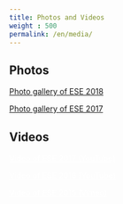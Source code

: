 ```yaml
---
title: Photos and Videos
weight : 500
permalink: /en/media/
---
```



## Photos

<div class="inline-list">
<a href="https://users.ifsr.de/~vogel/2018/" class="btn">Photo gallery of ESE 2018</a>

<a href="https://users.ifsr.de/~vogel/2017/" class="btn">Photo gallery of ESE 2017</a>
</div>

## Videos

<!--
Video of ESE 2016:
<div class="flex-video widescreen youtube">
<iframe width="854" height="480" src="https://www.youtube.com/embed/JKs45ZJLNz0" frameborder="0" allowfullscreen></iframe>
</div>
-->

<div class="inline-list">
<a href="https://www.youtube.com/watch?v=NlvmPjaTV8A" class="button radius large" style="color:#ffffff">Video of ESE 2017 (YouTube)</a>

<a href="https://www.youtube.com/watch?v=JKs45ZJLNz0" class="button radius large" style="color:#ffffff">Video of ESE 2016 (YouTube)</a>

<a href="https://vimeo.com/141549237" class="button radius large" style="color:#ffffff">Video of ESE 2015 (Vimeo)</a>
</div>
<!--
Video of ESE 2015:
<div class="flex-video widescreen vimeo">
  <iframe src="https://player.vimeo.com/video/141549237" width="640" height="360" frameborder="0" webkitallowfullscreen mozallowfullscreen allowfullscreen></iframe>
</div>
-->
